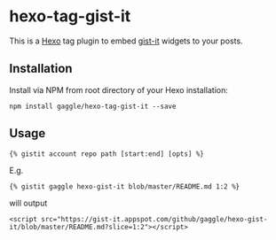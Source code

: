 # hexo-tag-gist-it
This is a [Hexo](http://hexo.io) tag plugin to embed [gist-it](https://gist-it.appspot.com) widgets to your posts.

## Installation
Install via NPM from root directory of your Hexo installation:
```
npm install gaggle/hexo-tag-gist-it --save
```

## Usage
```
{% gistit account repo path [start:end] [opts] %}
```

E.g.
```
{% gistit gaggle hexo-gist-it blob/master/README.md 1:2 %}
```
will output
```
<script src="https://gist-it.appspot.com/github/gaggle/hexo-gist-it/blob/master/README.md?slice=1:2"></script>
```
